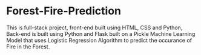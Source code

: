 # Forest-Fire-Prediction

<p>This is full-stack project, front-end built using HTML, CSS and Python,<br>Back-end is built using Python and Flask built on a Pickle Machine Learning Model that uses Logistic Regression Algorithm to
predict the occurance of Fire in the Forest.</p>

